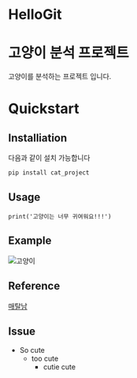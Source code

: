 # HelloGit


# 고양이 분석 프로젝트
고양이를 분석하는 프로젝트 입니다.

# Quickstart
## Installiation
다음과 같이 설치 가능합니다
```
pip install cat_project
```

## Usage
```
print('고양이는 너무 귀여워요!!!')
```
## Example

![고양이](https://user-images.githubusercontent.com/72846761/96083581-6428b600-0ef8-11eb-8789-46c0ce76e77d.jpg)

## Reference 
[매탈남](https://www.youtube.com/channel/UC29-IlHm6kbDB1ox8GthODw, "Youtube Link")

## Issue
- So cute
  - too cute
    - cutie cute


